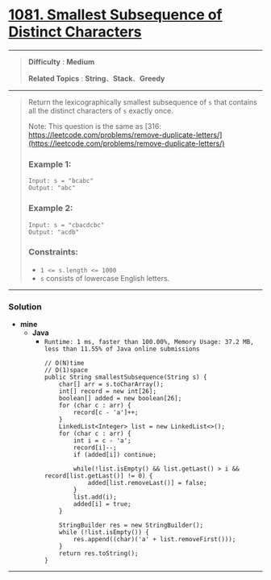 # [1081. Smallest Subsequence of Distinct Characters](https://leetcode.com/problems/smallest-subsequence-of-distinct-characters/)

---

> **Difficulty** : **Medium**
>
> **Related Topics** : **String**、**Stack**、**Greedy**

---

> Return the lexicographically smallest subsequence of `s` that contains all the distinct characters of `s` exactly once.
>
> Note: This question is the same as [316: https://leetcode.com/problems/remove-duplicate-letters/](https://leetcode.com/problems/remove-duplicate-letters/)
>
>
> ### Example 1:
> ```
> Input: s = "bcabc"
> Output: "abc"
> ```
>
> ### Example 2:
> ```
> Input: s = "cbacdcbc"
> Output: "acdb"
> ```
>
> ### Constraints:
> * `1 <= s.length <= 1000`
> * `s` consists of lowercase English letters.


---


### Solution
* **mine**
  * **Java**
    * `Runtime: 1 ms, faster than 100.00%, Memory Usage: 37.2 MB, less than 11.55% of Java online submissions`
      ```
      // O(N)time
      // O(1)space
      public String smallestSubsequence(String s) {
          char[] arr = s.toCharArray();
          int[] record = new int[26];
          boolean[] added = new boolean[26];
          for (char c : arr) {
              record[c - 'a']++;
          }
          LinkedList<Integer> list = new LinkedList<>();
          for (char c : arr) {
              int i = c - 'a';
              record[i]--;
              if (added[i]) continue;

              while(!list.isEmpty() && list.getLast() > i && record[list.getLast()] != 0) {
                  added[list.removeLast()] = false;
              }
              list.add(i);
              added[i] = true;
          }

          StringBuilder res = new StringBuilder();
          while (!list.isEmpty()) {
              res.append((char)('a' + list.removeFirst()));
          }
          return res.toString();
      }
      ```


---


